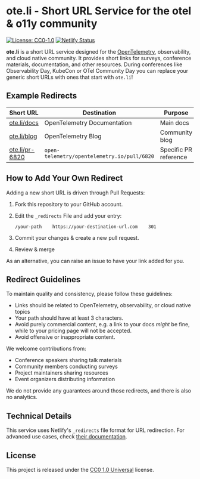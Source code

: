 # ote.li - Short URL Service for the otel & o11y community

[![License: CC0-1.0](https://img.shields.io/badge/License-CC0_1.0-lightgrey.svg)](http://creativecommons.org/publicdomain/zero/1.0/)
[![Netlify Status](https://api.netlify.com/api/v1/badges/4ce07f1e-b76a-4a74-ac68-82068ef468d3/deploy-status)](https://app.netlify.com/projects/oteli/deploys)

**ote.li** is a short URL service designed for the [OpenTelemetry](https://opentelemetry.io/), observability, and cloud native community. It provides short links for surveys, conference materials, documentation, and other resources. During conferences like Observability Day, KubeCon or OTel Community Day you can replace your generic short URLs with ones that start with `ote.li`!

## Example Redirects

| Short URL | Destination | Purpose |
|-----------|-------------|---------|
| [ote.li/docs](https://ote.li/docs) | OpenTelemetry Documentation | Main docs |
| [ote.li/blog](https://ote.li/blog) | OpenTelemetry Blog | Community blog |
| [ote.li/pr-6820](https://ote.li/pr-6820) | `open-telemetry/opentelemetry.io/pull/6820` | Specific PR reference |

## How to Add Your Own Redirect

Adding a new short URL is driven through Pull Requests:

1. Fork this repository to your GitHub account.
2. Edit the `_redirects` File and add your entry:

    ```text
    /your-path    https://your-destination-url.com    301
    ```

3. Commit your changes & create a new pull request.
4. Review & merge

As an alternative, you can raise an issue to have your link added for you.

## Redirect Guidelines

To maintain quality and consistency, please follow these guidelines:

- Links should be related to OpenTelemetry, observability, or cloud native topics
- Your path should have at least 3 characters.
- Avoid purely commercial content, e.g. a link to your docs _might_ be fine, while to your pricing page will not be accepted.
- Avoid offensive or inappropriate content.

We welcome contributions from:

- Conference speakers sharing talk materials
- Community members conducting surveys
- Project maintainers sharing resources
- Event organizers distributing information

We do not provide any guarantees around those redirects, and there is also no analytics.  

## Technical Details

This service uses Netlify's `_redirects` file format for URL redirection. For advanced
use cases, check [their documentation](https://docs.netlify.com/manage/routing/redirects/overview/).

## License

This project is released under the [CC0 1.0 Universal](LICENSE) license.
